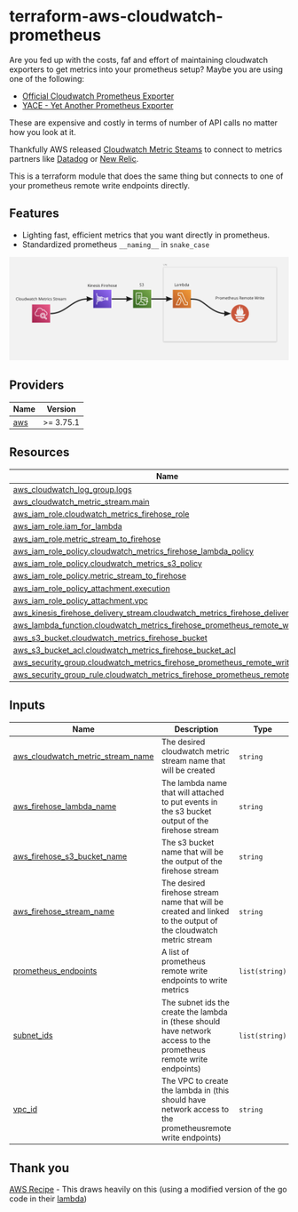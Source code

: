 # terraform-aws-cloudwatch-prometheus

Are you fed up with the costs, faf and effort of maintaining cloudwatch exporters to get metrics into your prometheus setup?
Maybe you are using one of the following:

- [Official Cloudwatch Prometheus Exporter](https://github.com/prometheus/cloudwatch_exporter)
- [YACE - Yet Another Prometheus Exporter](https://github.com/nerdswords/yet-another-cloudwatch-exporter)

These are expensive and costly in terms of number of API calls no matter how you look at it.

Thankfully AWS released [Cloudwatch Metric Steams](https://aws.amazon.com/blogs/aws/cloudwatch-metric-streams-send-aws-metrics-to-partners-and-to-your-apps-in-real-time/) to connect to metrics partners like [Datadog](https://www.datadoghq.com/) or [New Relic](https://newrelic.com/).

This is a terraform module that does the same thing but connects to one of your prometheus remote write endpoints directly.

## Features

- Lighting fast, efficient metrics that you want directly in prometheus.
- Standardized prometheus  `__naming__` in `snake_case`

![System Architecture](./images/system_architecture.png)

<!-- BEGIN_TF_DOCS -->
## Providers

| Name | Version |
|------|---------|
| <a name="provider_aws"></a> [aws](#provider\_aws) | >= 3.75.1 |

## Resources

| Name | Type |
|------|------|
| [aws_cloudwatch_log_group.logs](https://registry.terraform.io/providers/hashicorp/aws/latest/docs/resources/cloudwatch_log_group) | resource |
| [aws_cloudwatch_metric_stream.main](https://registry.terraform.io/providers/hashicorp/aws/latest/docs/resources/cloudwatch_metric_stream) | resource |
| [aws_iam_role.cloudwatch_metrics_firehose_role](https://registry.terraform.io/providers/hashicorp/aws/latest/docs/resources/iam_role) | resource |
| [aws_iam_role.iam_for_lambda](https://registry.terraform.io/providers/hashicorp/aws/latest/docs/resources/iam_role) | resource |
| [aws_iam_role.metric_stream_to_firehose](https://registry.terraform.io/providers/hashicorp/aws/latest/docs/resources/iam_role) | resource |
| [aws_iam_role_policy.cloudwatch_metrics_firehose_lambda_policy](https://registry.terraform.io/providers/hashicorp/aws/latest/docs/resources/iam_role_policy) | resource |
| [aws_iam_role_policy.cloudwatch_metrics_s3_policy](https://registry.terraform.io/providers/hashicorp/aws/latest/docs/resources/iam_role_policy) | resource |
| [aws_iam_role_policy.metric_stream_to_firehose](https://registry.terraform.io/providers/hashicorp/aws/latest/docs/resources/iam_role_policy) | resource |
| [aws_iam_role_policy_attachment.execution](https://registry.terraform.io/providers/hashicorp/aws/latest/docs/resources/iam_role_policy_attachment) | resource |
| [aws_iam_role_policy_attachment.vpc](https://registry.terraform.io/providers/hashicorp/aws/latest/docs/resources/iam_role_policy_attachment) | resource |
| [aws_kinesis_firehose_delivery_stream.cloudwatch_metrics_firehose_delivery_stream](https://registry.terraform.io/providers/hashicorp/aws/latest/docs/resources/kinesis_firehose_delivery_stream) | resource |
| [aws_lambda_function.cloudwatch_metrics_firehose_prometheus_remote_write](https://registry.terraform.io/providers/hashicorp/aws/latest/docs/resources/lambda_function) | resource |
| [aws_s3_bucket.cloudwatch_metrics_firehose_bucket](https://registry.terraform.io/providers/hashicorp/aws/latest/docs/resources/s3_bucket) | resource |
| [aws_s3_bucket_acl.cloudwatch_metrics_firehose_bucket_acl](https://registry.terraform.io/providers/hashicorp/aws/latest/docs/resources/s3_bucket_acl) | resource |
| [aws_security_group.cloudwatch_metrics_firehose_prometheus_remote_write](https://registry.terraform.io/providers/hashicorp/aws/latest/docs/resources/security_group) | resource |
| [aws_security_group_rule.cloudwatch_metrics_firehose_prometheus_remote_write](https://registry.terraform.io/providers/hashicorp/aws/latest/docs/resources/security_group_rule) | resource |

## Inputs

| Name | Description | Type | Default | Required |
|------|-------------|------|---------|:--------:|
| <a name="input_aws_cloudwatch_metric_stream_name"></a> [aws\_cloudwatch\_metric\_stream\_name](#input\_aws\_cloudwatch\_metric\_stream\_name) | The desired cloudwatch metric stream name that will be created | `string` | n/a | yes |
| <a name="input_aws_firehose_lambda_name"></a> [aws\_firehose\_lambda\_name](#input\_aws\_firehose\_lambda\_name) | The lambda name that will attached to put events in the s3 bucket output of the firehose stream | `string` | n/a | yes |
| <a name="input_aws_firehose_s3_bucket_name"></a> [aws\_firehose\_s3\_bucket\_name](#input\_aws\_firehose\_s3\_bucket\_name) | The s3 bucket name that will be the output of the firehose stream | `string` | n/a | yes |
| <a name="input_aws_firehose_stream_name"></a> [aws\_firehose\_stream\_name](#input\_aws\_firehose\_stream\_name) | The desired firehose stream name that will be created and linked to the output of the cloudwatch metric stream | `string` | n/a | yes |
| <a name="input_prometheus_endpoints"></a> [prometheus\_endpoints](#input\_prometheus\_endpoints) | A list of prometheus remote write endpoints to write metrics | `list(string)` | n/a | yes |
| <a name="input_subnet_ids"></a> [subnet\_ids](#input\_subnet\_ids) | The subnet ids the create the lambda in (these should have network access to the prometheus remote write endpoints) | `list(string)` | n/a | yes |
| <a name="input_vpc_id"></a> [vpc\_id](#input\_vpc\_id) | The VPC to create the lambda in (this should have network access to the prometheusremote write endpoints) | `string` | n/a | yes |
<!-- END_TF_DOCS -->

## Thank you
[AWS Recipe](https://aws-observability.github.io/aws-o11y-recipes/recipes/lambda-cw-metrics-go-amp/) - This draws heavily on this (using a modified version of the go code in their [lambda](https://github.com/aws-observability/aws-o11y-recipes/tree/main/sandbox/CWMetricStreamExporter/lambda))
